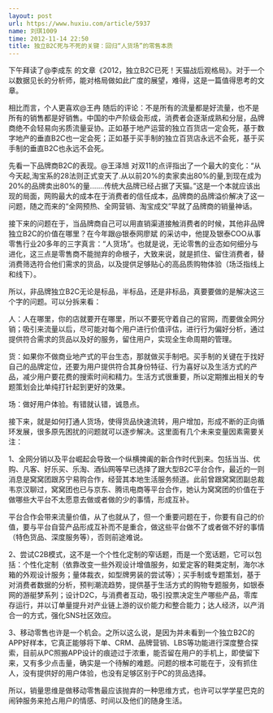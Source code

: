 ```yaml
---
layout: post
url: https://www.huxiu.com/article/5937
name: 刘琪1009
time: 2012-11-14 22:50
title: 独立B2C死与不死的关键：回归“人货场”的零售本质
---
```

下午拜读了@李成东 的文章《2012，独立B2C已死！天猫战后观格局》。对于一个以数据见长的分析师，能对格局做如此广度的展望，难得，这是一篇值得思考的文章。

相比而言，个人更喜欢@王冉 随后的评论：不是所有的流量都是好流量，也不是所有的销售都是好销售。中国的中产阶级会形成，消费者会逐渐成熟和分层，品牌商绝不会轻易向劣质流量妥协。正如基于地产运营的独立百货店一定会死，基于数字地产的垂直B2C也一定会死；正如基于买手制的独立百货店永远不会死，基于买手制的垂直B2C也永远不会死。

先看一下品牌商B2C的表现。@王泽旭 对双11的点评指出了一个最大的变化：“从今天起,淘宝系的28法则正式变天了.从以前20%的卖家卖出80%的量,到现在成为20%的品牌卖出80%的量.……传统大品牌已经占据了天猫。”这是一个本就应该出现的局面，网购最大的成本在于消费者的信任成本，品牌商的品牌溢价解决了这一问题，随之而来的“全网预热、全网营销、淘宝成交”早就了品牌商的销量神话。

接下来的问题在于，当品牌商自己可以用直销渠道接触消费者的时候，其他非品牌独立B2C的价值在哪里？在今年跟@银泰网廖斌 的采访中，他提及银泰COO从事零售行业20多年的三字真言：“人货场”。也就是说，无论零售的业态如何细分与进化，这三点是零售商不能抛弃的命根子，大致来说，就是抓住、留住消费者，替消费筛选符合他们需求的货品，以及提供足够贴心的高品质购物体验（场泛指线上和线下）。

所以，非品牌独立B2C无论是标品，半标品，还是非标品，真要要做的是解决这三个字的问题。可以分拆来看：

人：人在哪里，你的店就要开在哪里，所以不要死守着自己的官网，而要做全网分销；吸引来流量以后，尽可能对每个用户进行价值评估，进行行为偏好分析，通过提供符合需求的货品以及好的服务，留住用户，实现全生命周期的管理。

货：如果你不做商业地产式的平台生态，那就做买手制吧。买手制的关键在于找好自己的品牌定位，还要为用户提供符合其身份特征、行为喜好以及生活方式的产品，减少用户要花费的搜索时间和精力。生活方式很重要，所以定期推出相关的专题策划会比单纯打针起到更好的效果。

场：做好用户体验。有错就认错，诚恳点。

接下来，就是如何打通人货场，使得货品快速流转，用户增加，形成不断的正向循环发展，很多原先困扰的问题就可以逐步解决。这里面有几个未来变量因素需要关注：

1、全网分销以及平台崛起会导致一个纵横捭阖的新合作时代到来。包括当当、优购、凡客、好乐买、乐淘、酒仙网等早已选择了跟大型B2C平台合作，最近的一则消息是窝窝团跟苏宁易购合作，经营其本地生活服务频道。此前曾跟窝窝团副总裁韦京汉聊过，窝窝团也已与京东、腾讯电商等平台合作，她认为窝窝团的价值在于做哪些大平台不太愿意去做或者做的少的事情，形成互补。

平台合作会带来流量价值，从了也就从了，但一个重要问题在于，你要有自己的价值，要与平台自营产品形成互补而不是重合，做这些平台做不了或者做不好的事情（特色货品、深度服务等），否则前途难说。

2、尝试C2B模式，这不是一个个性化定制的窄话题，而是一个宽话题，它可以包括：个性化定制（依靠改变一些外观设计增值服务，如爱定客的鞋类定制，海尔冰箱的外观设计服务；量体裁衣，如型牌男装的尝试等）；买手制或专题策划，基于对消费者数据的分析，预判潮流趋势，提供基于生活方式的购物专题服务，如银泰网的游艇梦系列；设计D2C，与消费者互动，吸引投票决定生产哪些产品，零库存运行，并以订单量提升对产业链上游的议价能力和整合能力；达人经济，以产消合一的方式，强化SNS社区效应。

3、移动零售也许是一个机会。之所以这么说，是因为并未看到一个独立B2C的APP好样本，它真正能够将下单、CRM、品牌营销、LBS等功能进行深度整合探索，目前从PC照搬APP设计的痕迹过于浓重，能否留在用户的手机上，即使留下来，又有多少点击量，确实是一个待解的难题。问题的根本可能在于，没有抓住人，没有提供好的用户体验，也没有足够区别于PC的货品选择。

所以，销量思维是做移动零售最应该抛弃的一种思维方式，也许可以学学星巴克的闹钟服务来抢占用户的情感、时间以及他们的随身生活。

